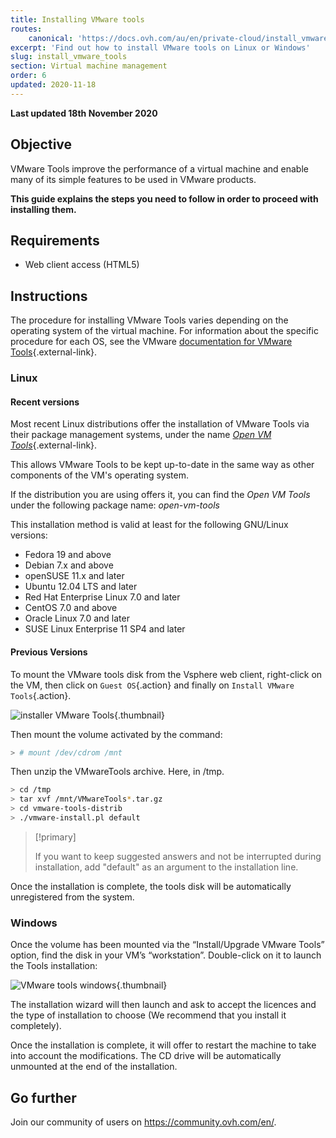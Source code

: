 ```yaml
---
title: Installing VMware tools
routes:
    canonical: 'https://docs.ovh.com/au/en/private-cloud/install_vmware_tools/'
excerpt: 'Find out how to install VMware tools on Linux or Windows'
slug: install_vmware_tools
section: Virtual machine management
order: 6
updated: 2020-11-18
---
```


**Last updated 18th November 2020**

## Objective

VMware Tools improve the performance of a virtual machine and enable many of its simple features to be used in VMware products.

**This guide explains the steps you need to follow in order to proceed with installing them.**

## Requirements

- Web client access (HTML5)

## Instructions

The procedure for installing VMware Tools varies depending on the operating system of the virtual machine. For information about the specific procedure for each OS, see the VMware [documentation for VMware Tools](https://kb.vmware.com/s/article/1014294){.external-link}.

### Linux

#### Recent versions

Most recent Linux distributions offer the installation of VMware Tools via their package management systems, under the name [*Open VM Tools*](https://kb.vmware.com/s/article/2073803){.external-link}.

This allows VMware Tools to be kept up-to-date in the same way as other components of the VM's operating system. 

If the distribution you are using offers it, you can find the *Open VM Tools* under the following package name: *open-vm-tools*

This installation method is valid at least for the following GNU/Linux versions:

- Fedora 19 and above
- Debian 7.x and above
- openSUSE 11.x and later
- Ubuntu 12.04 LTS and later
- Red Hat Enterprise Linux 7.0 and later
- CentOS 7.0 and above
- Oracle Linux 7.0 and later
- SUSE Linux Enterprise 11 SP4 and later


#### Previous Versions

To mount the VMware tools disk from the Vsphere web client, right-click on the VM, then click on `Guest OS`{.action} and finally on `Install VMware Tools`{.action}. 

![installer VMware Tools](images/tools.png){.thumbnail}

Then mount the volume activated by the command:

```sh
> # mount /dev/cdrom /mnt
```

Then unzip the VMwareTools archive. Here, in /tmp.

```sh
> cd /tmp 
> tar xvf /mnt/VMwareTools*.tar.gz
> cd vmware-tools-distrib
> ./vmware-install.pl default
```

> [!primary]
>
> If you want to keep suggested answers and not be interrupted during installation, add "default" as an argument to the installation line.
>

Once the installation is complete, the tools disk will be automatically unregistered from the system.

### Windows

Once the volume has been mounted via the “Install/Upgrade VMware Tools” option, find the disk in your VM’s “workstation”. Double-click on it to launch the Tools installation:

![VMware tools windows](images/windows.jpg){.thumbnail}

The installation wizard will then launch and ask to accept the licences and the type of installation to choose (We recommend that you install it completely).

Once the installation is complete, it will offer to restart the machine to take into account the modifications. The CD drive will be automatically unmounted at the end of the installation.

## Go further

Join our community of users on <https://community.ovh.com/en/>.